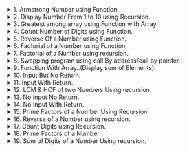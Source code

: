 <details>
<summary>1. Armstrong Number using Function.</summary>

```c
//Armstrong Number using Function.//

#include<stdio.h>
#include<conio.h>

void main()
{
    int n,arm,p;
    int armstrong(int);
    clrscr();
    printf("\nEnter a Number:\n");
    scanf("%d",&n);
    p=n;
    arm=armstrong(n);
    if(arm==p)
        printf("Armstrong Number:");
    else
        printf("Not a Armstrong Number.");
    getch();
}

int armstrong(int num)
{
    int ld,sum=0;
    while(num>0)
    {
        ld=num%10;
        sum+=ld*ld*ld;
        num=num/10;
    }

    return(sum);
}   	 
```
</details>

<details>
<summary>2. Display Number From 1 to 10 using Recursion.</summary>

```c

//Display Number From 1 to 10 usinf Recursion.//


#include<stdio.h>
#include<conio.h>

void main()
{
    int disp(int);

    int n=1;
    clrscr();
    disp(n);
}

int disp(int n)
{
    if(n<0)
        return 0;
    else
        if(n<=10)
        {
            printf("%d",n);
            disp(n+1);
        }
    return 0;
}    

```

</details>

<details>
<summary>3. Greatest among array using Function with Array.</summary>

```c
//Greatest among array using Function with Array.//

#include<stdio.h>
#include<conio.h>

void main()
{
    int x;
    int large(int arr[],int n);
    int value[5]={1,5,9,7,6};
    clrscr();
    x=large(value,5);
    printf("%d",x);
}

int large(int arr[],int n)
{
    int i;
    int max=arr[0];
    for(i=1;i<n;i++)
        if(max<arr[i])
            max=arr[i];
    return max;
}
```

</details>

<details>
<summary>4. Count Number of Digits using Function.</summary>

```c
//Count Number of Digits using Function.//

#include<stdio.h>
#include<conio.h>

void main()
{
    int n,count;
    int countdigit(int);
    clrscr();
    printf("\nEnter a Number:\n");
    scanf("%d",&n);
    count=countdigit(n);
    printf("Number Of Digits:%d",count);
    getch();
}

int countdigit(int num)
{
    int ld,c=0;
    while(num>0)
    {
        ld=num%10;
        c=c+1;
        num=num/10;
    }

    return(c);
}   
```

</details>

<details>
<summary>5. Reverse Of a Number using Function.</summary>

```c
//Reverse Of a Number using Function.//

#include<stdio.h>
#include<conio.h>

void main()
{
    int n,rev;
    int reverse(int);
    clrscr();
    printf("\nEnter a Number:\n");
    scanf("%d",&n);
    rev=reverse(n);
    printf("Reverse Number:%d",rev);
    getch();
}

int reverse(int num)
{
    int ld,reve=0;
    while(num>0)
    {
        ld=num%10;
        reve=reve*10+ld;
        num=num/10;
    }

    return(reve);
}   
```

</details>

<details>
<summary>6. Factorial of a Number using Function.</summary>

```c
//Factorial of a Number using Function.//

#include<stdio.h>
#include<conio.h>

void main()
{
    int n,fact;
    int factorial(int);
    clrscr();
    printf("\nEnter a Number:\n");
    scanf("%d",&n);
    fact=factorial(n);
    printf("Factorial Of a Number:%d",fact);
    getch();
}

int factorial(int num)
{
    int fa=1,a;
    for(a=1;a<=num;a++)
    {
        fa=fa*a;
    }
    return(fa);
}   
```

</details>

<details>
<summary>7. Factorial of a Number using recursion.</summary>

```c
//Factorial of a Number using recursion.//

#include<stdio.h>
#include<conio.h>
main()

{
    int a, fact;
    printf("\nEnter any number: ");
    scanf ("%d", &a);
    fact=rec (a);
    printf("\nFactorial Value = %d", fact);
    getch();
    return 0;
}
rec (int x)
{
    int f;
    if (x==1)
        return (1);
    else
        f=x*rec(x-1);
    return (f);
}
```

</details>

<details>
<summary>8. Swapping program using call By address/call by pointer.</summary>

```c
//swapping program using call By address/call by pointer.//


#include <stdio.h>
#include <conio.h>
void swap(int* ,int*);
void main()
{
    int a = 23, b = 47;
    clrscr();
    printf("Before. a: %d, b: %d\n", a, b);
    swap(&a, &b);
    printf("After . a: %d, b: %d\n", a, b);
    getch();
}

void swap(int *i, int *j)
{
    int t = *i;
    *i = *j;
    *j = t;

}

```

</details>

<details>
<summary>9. Function  With Array..(Display sum of Elements).</summary>

```c
//Function  With Array..(Display sum of Elements)//

#include <stdio.h>
#include <conio.h>

int add(int num [],int n);

void main()
{
    int arr[5];
    int i;
    clrscr();
    printf("Enter Five NUmbers: \n");

    for(i=0 ; i<5 ; i++)
    {
        scanf("%d", &arr[i]);
    }

    printf("\nTheir sum is: %d\n", add(arr,5));

}

int add(int num[],int n)
{
    int sum = 0;
    int i;

    for(i=0 ; i<n ; i++)
    {
        sum+=num[i];
    }
    return sum;
}

```

</details>

<details>
<summary>10. Input But No  Return.</summary>

```c
// Input But No  Return..
#include<stdio.h>
#include<conio.h>
void add(int,int);
void main()
{
    int num1,num2;
    clrscr();
    printf("Enter Two Number.\n");
    scanf("%d %d",&num1,&num2);
    add(num1,num2);
    getch();
}
void add(int a,int b)
{
    int sum;
    sum=a+b;
    printf("Result=%d",sum);
}

```

</details>

<details>
<summary>11. Input With Return.</summary>

```c
// Input With Return..
#include<stdio.h>
#include<conio.h>
int add(int,int);
void main()
{
    int num1,num2,sum;
    clrscr();
    printf("Enter Two Number.\n");
    scanf("%d %d",&num1,&num2);
    sum=add(num1,num2);
    printf("Result=%d",sum);
    getch();
}
int add(int a,int b)
{
    int sum;
    sum=a+b;
    return sum;
}	     

```

</details>

<details>
<summary>12. LCM & HCF  of two Numbers Using recursion.</summary>

```c
//LCM & HCF  of two Numbers Using recursion.//

#include<stdio.h>
#include<conio.h>

int hcf(int,int);
int lcm(int,int);
int x,y;

void main()
{
    int n1,n2;
    clrscr();
    printf("Enter 2 Numbers.\n");
    scanf("%d %d",&n1,&n2);
    printf("HCF of %d & %d is %d\n",n1,n2,hcf(n1,n2));
    x=n1,y=n2;
    printf("LCM of %d & %d is %d\n",n1,n2,lcm(n1,n2));
    getch();
}

int hcf(int a,int b)
{
    if(a==b)
        return (b);
    else
        if(a<b)
            hcf(a,b-a);
        else
            hcf(a-b,b);
}


int lcm(int a,int b)
{
    if(a==b)
        return (b);
    else
        if(a<b)
            lcm(a+x,b);
        else
            lcm(a,b+y);
}
```

</details>

<details>
<summary>13. No Input  No  Return.</summary>

```c
//No Input  No  Return..
#include<stdio.h>
#include<conio.h>
void add(void);
void main()
{
    clrscr();
    add();
    getch();
}
void add()
{
    int num1,num2,sum=0;
    printf("Enter Two Number.\n");
    scanf("%d %d",&num1,&num2);
    sum=num1+num2;
    printf("Result=%d",sum);
}

```

</details>

<details>
<summary>14. No Input  With  Return.</summary>

```c
//No Input  With  Return..
#include<stdio.h>
#include<conio.h>
int add(void);
void main()
{
    int result;
    clrscr();
    result=add();
    printf("Result=%d",result);
    getch();
}
int add(void)
{
    int num1,num2,sum=0;
    printf("Enter Two Number.\n");
    scanf("%d %d",&num1,&num2);
    sum=num1+num2;
    return sum;
}		

```

</details>

<details>
<summary>15. Prime Factors of a Number Using Recursion.</summary>

```c
//Prime Factors of a Number Using Recursion.//
#include <stdio.h>
#include<conio.h>

void primefact(int num);

void main()
{

    int num;
    clrscr();
    printf("Enter Number.\n");
    scanf("%d",&num);
    primefact(num);
    getch();
}

void primefact(int num)
{
    static int i=2;
    if(num==1)
        return;
    else
    {
        while(num%i==0)
        {
            printf("%d \n",i);
            num=num/i;
        }
        i++;
        primefact(num);
    }
}

```

</details>

<details>
<summary>16. Reverse of a Number using recursion.</summary>

```c
//Reverse of a Number using recursion//

#include<stdio.h>
#include<conio.h>

void reverse(int n);


void  main()

{
    int num;
    clrscr();
    printf("Enter  Number.\n");
    scanf("%d",&num);
    reverse(num);
    getch();
}
void reverse(int n)
{
    int rem;
    if(n==0)
        return;
    else
    {
        rem=n%10;
        printf("%d",rem);
        n=n/10;
        reverse(n);
    }
}		

```

</details>

<details>
<summary>17. Count Digits using Recursion.</summary>

```c
//Count Digits using Recursion//
#include <stdio.h>
#include<conio.h>

int countdigit(int n1);

void main()
{

    int num,count;
    clrscr();
    printf("Enter Number.\n");
    scanf("%d",&num);
    count=countdigit(num);
    printf("No of Digits=  %d\n",count);
    getch();
}

int countdigit(int num)
{
    int ld,c=0;
    if(num<=0)
        return 0;
    else
        if(num>0)
        {
            ld=num%10;
            c=c+1+countdigit(num/=10);
        }
    return (c);
}

```

</details>

<details>
<summary>18. Prime Factors of a Number.</summary>

```c
//Prime Factors of a Number.//
#include <stdio.h>
#include<conio.h>

void primefact(int num);

void main()
{

    int num;
    clrscr();
    printf("Enter Number.\n");
    scanf("%d",&num);
    primefact(num);

    getch();
}

void primefact(int num)
{
    int i;
    for(i=2;num!=1;i++)
    {
        while(num%i==0)
        {
            printf("%d \n",i);
            num=num/i;
        }
    }
}

```

</details>

<details>
<summary>19. Sum of Digits of a Number Using recursion.</summary>

```c
//Sum of Digits of a Number Using recursion//

#include<stdio.h>
#include<conio.h>

int sum(int num);

void main()
{
    int n,s;
    clrscr();
    printf("Enter Numbers.\n");
    scanf("%d",&n);
    s=sum(n);
    printf("\nSum of Digit of %d is %d",n,s);

    getch();
}
int sum(int num)
{
    int ld,su=0;
    if(num<=0)
        return 0;
    else
        if(num>0)
        {
            ld=num%10;
            su=su+ld+sum(num/=10);
        }
    return (su);
}
```

</details>


